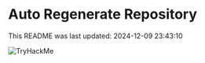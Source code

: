 # Auto Regenerate Repository

This README was last updated: 2024-12-09 23:43:10

 ![TryHackMe](https://tryhackme.com/badge/533634)